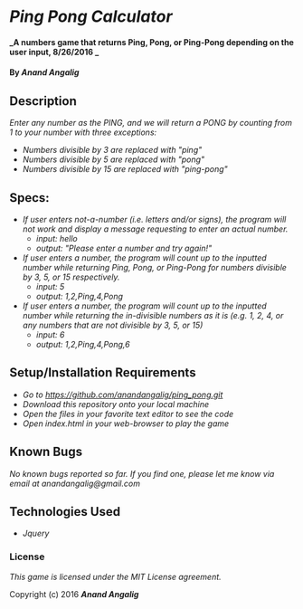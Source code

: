 # _Ping Pong Calculator_

#### _A numbers game that returns Ping, Pong, or Ping-Pong depending on the user input, 8/26/2016 _

#### By _**Anand Angalig**_

## Description

_Enter any number as the PING, and we will return a PONG by counting from 1 to your number with three exceptions:_

* _Numbers divisible by 3 are replaced with "ping"_
* _Numbers divisible by 5 are replaced with "pong"_
* _Numbers divisible by 15 are replaced with "ping-pong"_

## Specs:

* _If user enters not-a-number (i.e. letters and/or signs), the program will not work and display a message requesting to enter an actual number._
  * _input: hello_  
  * _output: "Please enter a number and try again!"_
* _If user enters a number, the program will count up to the inputted number while returning Ping, Pong, or Ping-Pong for numbers divisible by 3, 5, or 15 respectively._
  * _input: 5_
  * _output: 1,2,Ping,4,Pong_
* _If user enters a number, the program will count up to the inputted number while returning the in-divisible numbers as it is (e.g. 1, 2, 4, or any numbers that are not divisible by 3, 5, or 15)_
  * _input: 6_
  * _output: 1,2,Ping,4,Pong,6_

## Setup/Installation Requirements

* _Go to https://github.com/anandangalig/ping_pong.git_
* _Download this repository onto your local machine_
* _Open the files in your favorite text editor to see the code_
* _Open index.html in your web-browser to play the game_


## Known Bugs

_No known bugs reported so far. If you find one, please let me know via email at anandangalig@gmail.com_


## Technologies Used

* _Jquery_

### License

*This game is licensed under the MIT License agreement.*

Copyright (c) 2016 **_Anand Angalig_**
